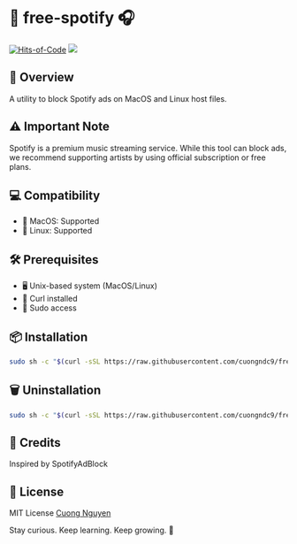 # 🎵 free-spotify 🎧

[![Hits-of-Code](https://hitsofcode.com/github/cuongndc9/free-spotify)](https://hitsofcode.com/view/github/cuongndc9/free-spotify)
[![](https://img.shields.io/github/license/cuongndc9/free-spotify.svg)](https://github.com/cuongndc9/free-spotify/blob/master/LICENSE)

## 🌟 Overview

A utility to block Spotify ads on MacOS and Linux host files.

## ⚠️ Important Note

Spotify is a premium music streaming service. While this tool can block ads, we recommend supporting artists by using official subscription or free plans.

## 💻 Compatibility

- 🍎 MacOS: Supported
- 🐧 Linux: Supported

## 🛠️ Prerequisites

- 🖥️ Unix-based system (MacOS/Linux)
- 🔗 Curl installed
- 🔐 Sudo access

## 📦 Installation

```sh
sudo sh -c "$(curl -sSL https://raw.githubusercontent.com/cuongndc9/free-spotify/master/install.sh)"
```

## 🗑️ Uninstallation

```sh
sudo sh -c "$(curl -sSL https://raw.githubusercontent.com/cuongndc9/free-spotify/master/uninstall.sh)"
```

## 🙌 Credits

Inspired by SpotifyAdBlock

## 📄 License

MIT License [Cuong Nguyen](https://www.linkedin.com/in/cuong9)

<!-- INSPIRATIONAL_QUOTE_START -->
Stay curious. Keep learning. Keep growing.
🐯
<!-- INSPIRATIONAL_QUOTE_END -->
